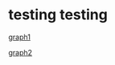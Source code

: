 # testing testing 

[graph1](https://neonexxa.github.io/philipinterview/graph1.html)

[graph2](https://neonexxa.github.io/philipinterview/graph2.html)